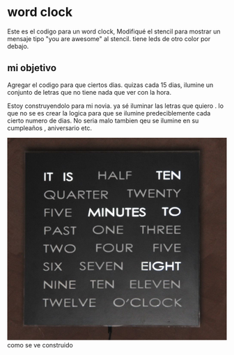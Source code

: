 # word clock

Este es el codigo para un word clock, 
Modifiqué el stencil para mostrar un mensaje tipo "you are awesome" al stencil. tiene leds de otro color  por debajo.


## mi  objetivo
Agregar el codigo para que ciertos dias. quizas  cada 15 dias, ilumine un conjunto de letras que no tiene nada que ver con la hora.

Estoy construyendolo para mi novia.
ya sé iluminar las letras que quiero . 
lo que no se es crear la logica para que se ilumine predeciblemente cada cierto numero de dias.
No seria malo tambien qeu se ilumine en su cumpleaños , aniversario etc.


<detail>

<img src="picture.jpg">

<summary>
como se ve construido
</summary>
</detail>

